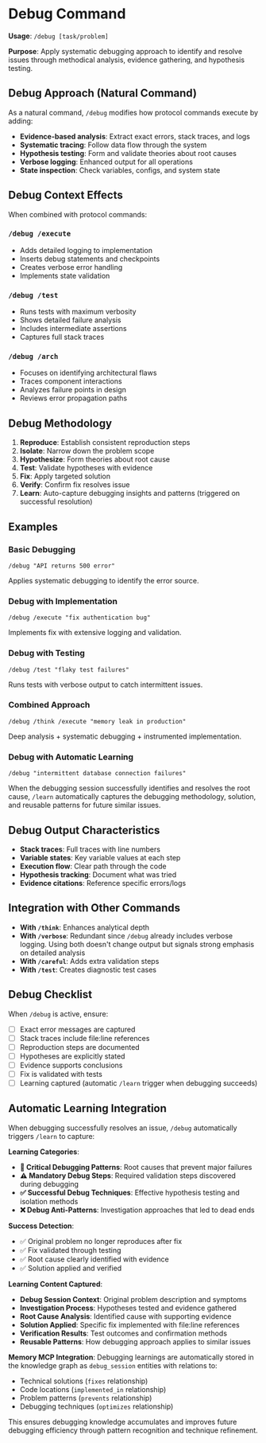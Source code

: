 # Debug Command

**Usage**: `/debug [task/problem]`

**Purpose**: Apply systematic debugging approach to identify and resolve issues through methodical analysis, evidence gathering, and hypothesis testing.

## Debug Approach (Natural Command)

As a natural command, `/debug` modifies how protocol commands execute by adding:
- **Evidence-based analysis**: Extract exact errors, stack traces, and logs
- **Systematic tracing**: Follow data flow through the system
- **Hypothesis testing**: Form and validate theories about root causes
- **Verbose logging**: Enhanced output for all operations
- **State inspection**: Check variables, configs, and system state

## Debug Context Effects

When combined with protocol commands:

### `/debug /execute`
- Adds detailed logging to implementation
- Inserts debug statements and checkpoints
- Creates verbose error handling
- Implements state validation

### `/debug /test`
- Runs tests with maximum verbosity
- Shows detailed failure analysis
- Includes intermediate assertions
- Captures full stack traces

### `/debug /arch`
- Focuses on identifying architectural flaws
- Traces component interactions
- Analyzes failure points in design
- Reviews error propagation paths

## Debug Methodology

1. **Reproduce**: Establish consistent reproduction steps
2. **Isolate**: Narrow down the problem scope
3. **Hypothesize**: Form theories about root cause
4. **Test**: Validate hypotheses with evidence
5. **Fix**: Apply targeted solution
6. **Verify**: Confirm fix resolves issue
7. **Learn**: Auto-capture debugging insights and patterns (triggered on successful resolution)

## Examples

### Basic Debugging
```
/debug "API returns 500 error"
```
Applies systematic debugging to identify the error source.

### Debug with Implementation
```
/debug /execute "fix authentication bug"
```
Implements fix with extensive logging and validation.

### Debug with Testing
```
/debug /test "flaky test failures"
```
Runs tests with verbose output to catch intermittent issues.

### Combined Approach
```
/debug /think /execute "memory leak in production"
```
Deep analysis + systematic debugging + instrumented implementation.

### Debug with Automatic Learning
```
/debug "intermittent database connection failures"
```
When the debugging session successfully identifies and resolves the root cause, `/learn` automatically captures the debugging methodology, solution, and reusable patterns for future similar issues.

## Debug Output Characteristics

- **Stack traces**: Full traces with line numbers
- **Variable states**: Key variable values at each step
- **Execution flow**: Clear path through the code
- **Hypothesis tracking**: Document what was tried
- **Evidence citations**: Reference specific errors/logs

## Integration with Other Commands

- **With `/think`**: Enhances analytical depth
- **With `/verbose`**: Redundant since `/debug` already includes verbose logging. Using both doesn't change output but signals strong emphasis on detailed analysis
- **With `/careful`**: Adds extra validation steps
- **With `/test`**: Creates diagnostic test cases

## Debug Checklist

When `/debug` is active, ensure:
- [ ] Exact error messages are captured
- [ ] Stack traces include file:line references
- [ ] Reproduction steps are documented
- [ ] Hypotheses are explicitly stated
- [ ] Evidence supports conclusions
- [ ] Fix is validated with tests
- [ ] Learning captured (automatic `/learn` trigger when debugging succeeds)

## Automatic Learning Integration

When debugging successfully resolves an issue, `/debug` automatically triggers `/learn` to capture:

**Learning Categories**:
- **🚨 Critical Debugging Patterns**: Root causes that prevent major failures
- **⚠️ Mandatory Debug Steps**: Required validation steps discovered during debugging
- **✅ Successful Debug Techniques**: Effective hypothesis testing and isolation methods
- **❌ Debug Anti-Patterns**: Investigation approaches that led to dead ends

**Success Detection**:
- ✅ Original problem no longer reproduces after fix
- ✅ Fix validated through testing
- ✅ Root cause clearly identified with evidence
- ✅ Solution applied and verified

**Learning Content Captured**:
- **Debug Session Context**: Original problem description and symptoms
- **Investigation Process**: Hypotheses tested and evidence gathered
- **Root Cause Analysis**: Identified cause with supporting evidence
- **Solution Applied**: Specific fix implemented with file:line references
- **Verification Results**: Test outcomes and confirmation methods
- **Reusable Patterns**: How debugging approach applies to similar issues

**Memory MCP Integration**:
Debugging learnings are automatically stored in the knowledge graph as `debug_session` entities with relations to:
- Technical solutions (`fixes` relationship)
- Code locations (`implemented_in` relationship)
- Problem patterns (`prevents` relationship)
- Debugging techniques (`optimizes` relationship)

This ensures debugging knowledge accumulates and improves future debugging efficiency through pattern recognition and technique refinement.
